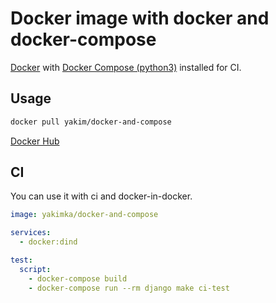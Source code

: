 # Docker image with docker and docker-compose

[Docker](https://hub.docker.com/_/docker/) with [Docker Compose (python3)](https://github.com/docker/compose) installed for CI.

## Usage

```bash
docker pull yakim/docker-and-compose
```

[Docker Hub](https://hub.docker.com/r/yakim/docker-and-compose)

## CI

You can use it with ci and docker-in-docker.

```yml
image: yakimka/docker-and-compose

services:
  - docker:dind

test:
  script:
    - docker-compose build
    - docker-compose run --rm django make ci-test
``` 
